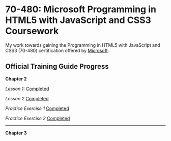 70-480: Microsoft Programming in HTML5 with JavaScript and CSS3 Coursework
==========================================================================

My work towards gaining the Programming in HTML5 with JavaScript and CSS3 (70-480) certification offered by [Microsoft](https://www.microsoft.com/learning/en-gb/exam-70-480.aspx).


Official Training Guide Progress
--------------------------------

**Chapter 2**

*Lesson 1:* [Completed](https://github.com/jacobwarduk/70-480-microsoft-html5-javascript-css3-coursework/blob/master/Chapter%202/lesson-1.txt)

*Lesson 2* [Completed](https://github.com/jacobwarduk/70-480-microsoft-html5-javascript-css3-coursework/blob/master/Chapter%202/lesson-1.txt)

*Practice Exercise 1* [Completed]()

*Practice Exercise 2* [Completed]()

---

**Chapter 3**
